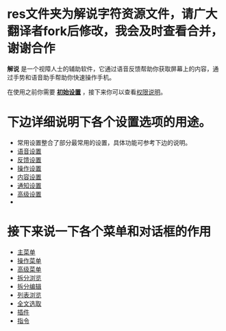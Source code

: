 # res文件夹为解说字符资源文件，请广大翻译者fork后修改，我会及时查看合并，谢谢合作

**解说** 是一个视障人士的辅助软件，它通过语音反馈帮助你获取屏幕上的内容，通过手势和语音助手帮助你快速操作手机。

在使用之前你需要 **[初始设置](初始设置.md)** ，接下来你可以查看[权限说明](权限说明.md)。

# 下边详细说明下各个设置选项的用途。
- 常用设置整合了部分最常用的设置，具体功能可参考下边的说明。
- [语音设置](语音设置.md)
- [反馈设置](反馈设置.md)
- [操作设置](操作设置.md)
- [内容设置](内容设置.md)
- [通知设置](通知设置.md)
- [高级设置](高级设置.md)
- 
# 接下来说一下各个菜单和对话框的作用
- [主菜单](主菜单.md)
- [操作菜单](操作菜单.md)
- [高级菜单](高级菜单.md)
- [拆分浏览](拆分浏览.md)
- [拆分编辑](拆分编辑.md)
- [列表浏览](列表浏览.md)
- [全文选取](全文选取.md)
- [插件](插件.md)
- [指令](指令.md)
